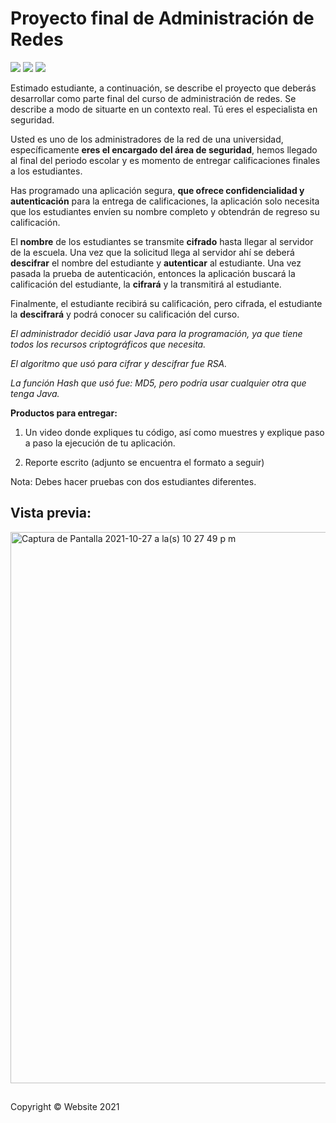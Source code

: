 # Proyecto final de Administración de Redes

![](https://img.shields.io/github/stars/perezgarridogilb/Proyecto-final-de-Administracion-de-Redes) ![](https://img.shields.io/github/forks/perezgarridogilb/Proyecto-final-de-Administracion-de-Redes) ![](https://img.shields.io/github/tag/perezgarridogilb/Proyecto-final-de-Administracion-de-Redes)

Estimado estudiante, a continuación, se describe el proyecto que deberás desarrollar como parte final del curso de administración de redes. Se describe a modo de situarte en un contexto real. Tú eres el especialista en seguridad.

Usted es uno de los administradores de la red de una universidad, específicamente **eres el encargado del área de seguridad**, hemos llegado al final del periodo escolar y es momento de entregar calificaciones finales a los estudiantes.

Has programado una aplicación segura, **que ofrece confidencialidad y autenticación** para la entrega de calificaciones, la aplicación solo necesita que los estudiantes envíen su nombre completo y obtendrán de regreso su calificación.

El **nombre** de los estudiantes se transmite **cifrado** hasta llegar al servidor de la escuela. Una vez que la solicitud llega al servidor ahí se deberá **descifrar** el nombre del estudiante y **autenticar** al estudiante. Una vez pasada la prueba de autenticación, entonces la aplicación buscará la calificación del estudiante, la **cifrará** y la transmitirá al estudiante.

Finalmente, el estudiante recibirá su calificación, pero cifrada, el estudiante la **descifrará** y podrá conocer su calificación del curso.

*El administrador decidió usar Java para la programación, ya que tiene todos los recursos criptográficos que necesita.*

*El algoritmo que usó para cifrar y descifrar fue RSA.*

*La función Hash que usó fue: MD5, pero podría usar cualquier otra que tenga Java.*

**Productos para entregar:**

1. Un video donde expliques tu código, así como muestres y explique paso a paso la ejecución de tu aplicación.

2. Reporte escrito (adjunto se encuentra el formato a seguir)

Nota: Debes hacer pruebas con dos estudiantes diferentes.

## Vista previa:

<img width="882" alt="Captura de Pantalla 2021-10-27 a la(s) 10 27 49 p m" src="https://user-images.githubusercontent.com/56992179/139187846-caa299b0-6bef-4816-9d80-af9c8a16e451.png">

##

Copyright © Website 2021
